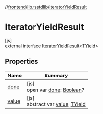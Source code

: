 //[frontend](../../../index.md)/[lib.tsstdlib](../index.md)/[IteratorYieldResult](index.md)

# IteratorYieldResult

[js]\
external interface [IteratorYieldResult](index.md)&lt;[TYield](index.md)&gt;

## Properties

| Name | Summary |
|---|---|
| [done](done.md) | [js]<br>open var [done](done.md): [Boolean](https://kotlinlang.org/api/latest/jvm/stdlib/kotlin/-boolean/index.html)? |
| [value](value.md) | [js]<br>abstract var [value](value.md): [TYield](index.md) |
